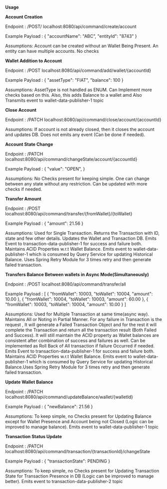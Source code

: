 **Usage**

**Account Creation**

Endpoint : /POST/ localhost:8080/api/command/create/account

Example Payload :
    {
    "accountName": "ABC",
    "entityId": "8743"
    }

Assumptions: Account can be created without an Wallet Being Present. An entity can have multiple accounts. No checks


**Wallet Addition to Account**

Endpoint : /POST localhost:8080/api/command/add/wallet/{accountId}

Example Payload :
    {
    "assetType": "FIAT",
    "balance": 100
    }

Assumptions: AssetType is not handled as ENUM. Can Implement more checks based on this. Also, this adds Balance to a wallet amd Also Transmits event to wallet-data-publisher-1 topic

**Close Account**

Endpoint : /PATCH localhost:8080/api/command/close/account/{accountId}

Assumptions: If account is not already closed, then it closes the account and updates DB. Does not emits any event (Can be done if needed).

**Account State Change**

Endpoint : /PATCH localhost:8080/api/command/changeState/account/{accountId}

Example Payload :
    {
    "value": "OPEN",
    }

Assumptions: No Checks present for keeping simple. One can change between any state without any restriction. Can be updated with more checks if needed.


**Transfer Amount**

Endpoint : /POST localhost:8080/api/command/transfer/{fromWallet}/{toWallet}

Example Payload :
    {
    "amount": 21.56
    }

Assumptions: Used for Single Transaction. Returns the Transaction with ID, state and few other details. Updates the Wallet and Transaction DB. Emits Event to transaction-data-publisher-1 for success and failure both.
Maintains ACID Properties w.r.t Wallet Balance. Emits event to wallet-data-publisher-1 which is consumed by Query Service for updating Historical Balance. Uses Spring Retry Module 
for 3 times retry and then generate failed transaction.


**Transfers Balance Between wallets in Async Mode(Simultaneously)**

Endpoint : /POST localhost:8080/api/command/transfer/all

Example Payload :
    [
    {
    "fromWallet": 10003,
    "toWallet": 10004,
    "amount": 10.00
    },
    {
    "fromWallet": 10004,
    "toWallet": 10003,
    "amount": 60.00
    },
    {
    "fromWallet": 10003,
    "toWallet": 10004,
    "amount": 10.00
    }
    ]

Assumptions: Used for Multiple Transaction at same time(async way). Maintains All or Noting in Partial Manner. For any failure in Transaction is the request , It will generate a Failed
Transaction Object and for the rest it will complete the Transaction and return all the transaction result (Both Failed and Success). It will still maintain the ACID property as
Wallet balances are consistent after combination of success and failures as well. Can be implemented as Roll Back of All transaction if failure Occurred if needed. Emits Event to transaction-data-publisher-1 for success and failure both.
Maintains ACID Properties w.r.t Wallet Balance. Emits event to wallet-data-publisher-1 which is consumed by Query Service for updating Historical Balance.Uses Spring Retry Module
for 3 times retry and then generate failed transaction.

**Update Wallet Balance**

Endpoint : /PATCH localhost:8080/api/command/updateBalance/wallet/{walletId}

Example Payload :
    {
    "newBalance": 21.56
    }

Assumptions: To keep simple, no Checks present for Updating Balance except for Wallet Presence and Account being not Closed (Logic can be improved to manage balance). Emits event to wallet-data-publisher-1 topic

**Transaction Status Update**

Endpoint : /PATCH localhost:8080/api/command/transaction/{transactionId}/changeState

Example Payload :
    {
    "transactionState": PENDING
    }

Assumptions: To keep simple, no Checks present for Updating Transaction State for Transaction Presence in DB  (Logic can be improved to manage better). Emits event to transaction-data-publisher-2 topic
